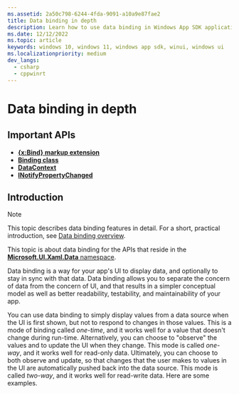 ```yaml
---
ms.assetid: 2a50c798-6244-4fda-9091-a10a9e87fae2
title: Data binding in depth
description: Learn how to use data binding in Windows App SDK applications
ms.date: 12/12/2022
ms.topic: article
keywords: windows 10, windows 11, windows app sdk, winui, windows ui
ms.localizationpriority: medium
dev_langs:
  - csharp
  - cppwinrt
---
```


# Data binding in depth

## Important APIs

- [**{x:Bind} markup extension**](../xaml-platform/x-bind-markup-extension.md)
- [**Binding class**](/windows/windows-app-sdk/api/winrt/microsoft.ui.xaml.data.binding)
- [**DataContext**](/windows/windows-app-sdk/api/winrt/microsoft.ui.xaml.frameworkelement.datacontext)
- [**INotifyPropertyChanged**](/windows/windows-app-sdk/api/winrt/microsoft.ui.xaml.data.inotifypropertychanged)

## Introduction

> [!NOTE]
> This topic describes data binding features in detail. For a short, practical introduction, see [Data binding overview](data-binding-overview.md).

This topic is about data binding for the APIs that reside in the [**Microsoft.UI.Xaml.Data** namespace](/windows/windows-app-sdk/api/winrt/microsoft.ui.xaml.data).

Data binding is a way for your app's UI to display data, and optionally to stay in sync with that data. Data binding allows you to separate the concern of data from the concern of UI, and that results in a simpler conceptual model as well as better readability, testability, and maintainability of your app.

You can use data binding to simply display values from a data source when the UI is first shown, but not to respond to changes in those values. This is a mode of binding called *one-time*, and it works well for a value that doesn't change during run-time. Alternatively, you can choose to "observe" the values and to update the UI when they change. This mode is called *one-way*, and it works well for read-only data. Ultimately, you can choose to both observe and update, so that changes that the user makes to values in the UI are automatically pushed back into the data source. This mode is called *two-way*, and it works well for read-write data. Here are some examples.
